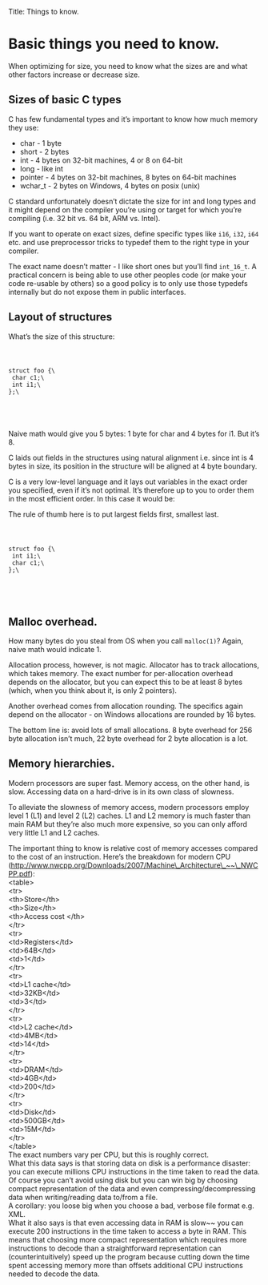 Title: Things to know.

Basic things you need to know.
==============================

When optimizing for size, you need to know what the sizes are and what
other factors increase or decrease size.

Sizes of basic C types
----------------------

C has few fundamental types and it’s important to know how much memory
they use:

-   char - 1 byte
-   short - 2 bytes
-   int - 4 bytes on 32-bit machines, 4 or 8 on 64-bit
-   long - like int
-   pointer - 4 bytes on 32-bit machines, 8 bytes on 64-bit machines
-   wchar\_t - 2 bytes on Windows, 4 bytes on posix (unix)

C standard unfortunately doesn’t dictate the size for int and long types
and it might depend on the compiler you’re using or target for which
you’re compiling (i.e. 32 bit vs. 64 bit, ARM vs. Intel).

If you want to operate on exact sizes, define specific types like `i16`,
`i32`, `i64` etc. and use preprocessor tricks to typedef them to the
right type in your compiler.

The exact name doesn’t matter - I like short ones but you’ll find
`int_16_t`. A practical concern is being able to use other peoples code
(or make your code re-usable by others) so a good policy is to only use
those typedefs internally but do not expose them in public interfaces.

Layout of structures
--------------------

What’s the size of this structure:

<code class="cpp">

<pre>
struct foo {\
 char c1;\
 int i1;\
};\

</pre>
</code>

Naive math would give you 5 bytes: 1 byte for char and 4 bytes for i1.
But it’s 8.

C laids out fields in the structures using natural alignment i.e. since
int is 4 bytes in size, its position in the structure will be aligned at
4 byte boundary.

C is a very low-level language and it lays out variables in the exact
order you specified, even if it’s not optimal. It’s therefore up to you
to order them in the most efficient order. In this case it would be:

The rule of thumb here is to put largest fields first, smallest last.

<code class="cpp">

<pre>
struct foo {\
 int i1;\
 char c1;\
};\

</pre>
</code>

Malloc overhead.
----------------

How many bytes do you steal from OS when you call `malloc(1)`? Again,
naive math would indicate 1.

Allocation process, however, is not magic. Allocator has to track
allocations, which takes memory. The exact number for per-allocation
overhead depends on the allocator, but you can expect this to be at
least 8 bytes (which, when you think about it, is only 2 pointers).

Another overhead comes from allocation rounding. The specifics again
depend on the allocator - on Windows allocations are rounded by 16
bytes.

The bottom line is: avoid lots of small allocations. 8 byte overhead for
256 byte allocation isn’t much, 22 byte overhead for 2 byte allocation
is a lot.

Memory hierarchies.
-------------------

Modern processors are super fast. Memory access, on the other hand, is
slow. Accessing data on a hard-drive is in its own class of slowness.

To alleviate the slowness of memory access, modern processors employ
level 1 (L1) and level 2 (L2) caches. L1 and L2 memory is much faster
than main RAM but they’re also much more expensive, so you can only
afford very little L1 and L2 caches.

The important thing to know is relative cost of memory accesses compared
to the cost of an instruction. Here’s the breakdown for modern CPU
(http://www.nwcpp.org/Downloads/2007/Machine\_Architecture\_~~\_NWCPP.pdf):
\
\<table\>\
\<tr\>\
 \<th\>Store\</th\>\
 \<th\>Size\</th\>\
 \<th\>Access cost \</th\>\
\</tr\>\
\<tr\>\
 \<td\>Registers\</td\>\
 \<td\>64B\</td\>\
 \<td\>1\</td\>\
\</tr\>\
\<tr\>\
 \<td\>L1 cache\</td\>\
 \<td\>32KB\</td\>\
 \<td\>3\</td\>\
\</tr\>\
\<tr\>\
 \<td\>L2 cache\</td\>\
 \<td\>4MB\</td\>\
 \<td\>14\</td\>\
\</tr\>\
\<tr\>\
 \<td\>DRAM\</td\>\
 \<td\>4GB\</td\>\
 \<td\>200\</td\>\
\</tr\>\
\<tr\>\
 \<td\>Disk\</td\>\
 \<td\>500GB\</td\>\
 \<td\>15M\</td\>\
\</tr\>\
\</table\>
\
The exact numbers vary per CPU, but this is roughly correct.
\
What this data says is that storing data on disk is a performance
disaster: you can execute millions CPU instructions in the time taken to
read the data. Of course you can’t avoid using disk but you can win big
by choosing compact representation of the data and even
compressing/decompressing data when writing/reading data to/from a file.
\
A corollary: you loose big when you choose a bad, verbose file format
e.g. XML.
\
What it also says is that even accessing data in RAM is slow~~ you can
execute 200 instructions in the time taken to access a byte in RAM. This
means that choosing more compact representation which requires more
instructions to decode than a straightforward representation can
(counterintuitively) speed up the program because cutting down the time
spent accessing memory more than offsets additional CPU instructions
needed to decode the data.
